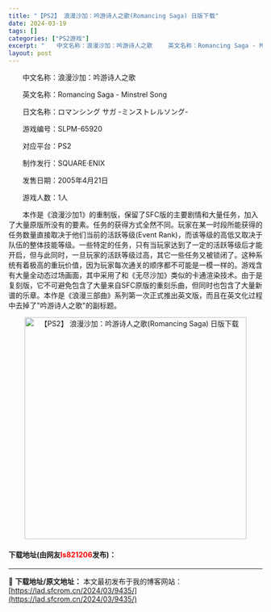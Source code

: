 ```yaml
---
title: "【PS2】 浪漫沙加：吟游诗人之歌(Romancing Saga) 日版下载"
date: 2024-03-19
tags: []
categories: ["PS2游戏"]
excerpt: "　　中文名称：浪漫沙加：吟游诗人之歌 　　英文名称：Romancing Saga - Minstrel Song 　　日文名称：ロマンシング サガ -ミンストレルソング- 　　游戏编号：SLPM-65920 　　对应平台：PS2 　　制作发行：SQUARE&middot;ENIX 　　发售日期：20&hellip;"
layout: post
---
```


 <p>　　中文名称：浪漫沙加：吟游诗人之歌</p> <p>　　英文名称：Romancing Saga - Minstrel Song</p> <p>　　日文名称：ロマンシング サガ -ミンストレルソング-</p> <p>　　游戏编号：SLPM-65920</p> <p>　　对应平台：PS2</p> <p>　　制作发行：SQUARE&middot;ENIX</p> <p>　　发售日期：2005年4月21日</p> <p>　　游戏人数：1人</p> <p>　　本作是《浪漫沙加1》的重制版，保留了SFC版的主要剧情和大量任务，加入了大量原版所没有的要素。任务的获得方式全然不同。玩家在某一时段所能获得的任务数量直接取决于他们当前的活跃等级(Event Rank)，而该等级的高低又取决于队伍的整体技能等级。一些特定的任务，只有当玩家达到了一定的活跃等级后才能开启，但与此同时，一旦玩家的活跃等级过高，其它一些任务又被锁闭了。这种系统有着极高的重玩价值，因为玩家每次通关的顺序都不可能是一模一样的。游戏含有大量全动态过场画面，其中采用了和《无尽沙加》类似的卡通渲染技术。由于是复刻版，它不可避免包含了大量来自SFC原版的重刻乐曲，但同时也包含了大量新谱的乐章。本作是《浪漫三部曲》系列第一次正式推出英文版，而且在英文化过程中去掉了&quot;吟游诗人之歌&quot;的副标题。</p> <p align="center"><img align="" border="0" src="https://lad.sfcrom.cn/wp-content/uploads/2024/03/20240319_65f999109d0af.jpg" width="440" alt="【PS2】 浪漫沙加：吟游诗人之歌(Romancing Saga) 日版下载" /></p> <p><h4>下载地址(由网友<font color="red">ls821206</font>发布)：</h4></p> 

---
📖 **下载地址/原文地址：** 本文最初发布于我的博客网站：[https://lad.sfcrom.cn/2024/03/9435/](https://lad.sfcrom.cn/2024/03/9435/)
